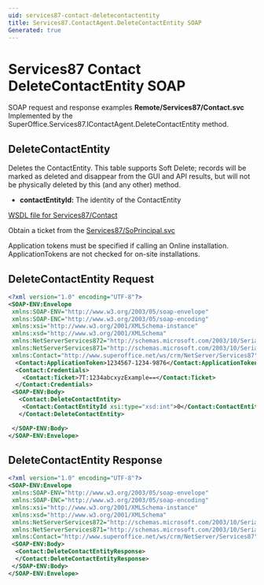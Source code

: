```yaml
---
uid: services87-contact-deletecontactentity
title: Services87.ContactAgent.DeleteContactEntity SOAP
Generated: true
---
```


# Services87 Contact DeleteContactEntity SOAP

SOAP request and response examples **Remote/Services87/Contact.svc**
Implemented by the <see cref="M:SuperOffice.Services87.IContactAgent.DeleteContactEntity">SuperOffice.Services87.IContactAgent.DeleteContactEntity</see> method.

## DeleteContactEntity

Deletes the ContactEntity.
This table supports Soft Delete; records will be marked as deleted and disappear from the GUI and API results, but will not be physically deleted by this (and any other) method.

* **contactEntityId:** The identity of the ContactEntity



[WSDL file for Services87/Contact](../Services87-Contact.md)

Obtain a ticket from the [Services87/SoPrincipal.svc](../SoPrincipal/index.md)

Application tokens must be specified if calling an Online installation. ApplicationTokens are not checked for on-site installations.

## DeleteContactEntity Request

```xml
<?xml version="1.0" encoding="UTF-8"?>
<SOAP-ENV:Envelope
 xmlns:SOAP-ENV="http://www.w3.org/2003/05/soap-envelope"
 xmlns:SOAP-ENC="http://www.w3.org/2003/05/soap-encoding"
 xmlns:xsi="http://www.w3.org/2001/XMLSchema-instance"
 xmlns:xsd="http://www.w3.org/2001/XMLSchema"
 xmlns:NetServerServices872="http://schemas.microsoft.com/2003/10/Serialization/Arrays"
 xmlns:NetServerServices871="http://schemas.microsoft.com/2003/10/Serialization/"
 xmlns:Contact="http://www.superoffice.net/ws/crm/NetServer/Services87">
  <Contact:ApplicationToken>1234567-1234-9876</Contact:ApplicationToken>
  <Contact:Credentials>
    <Contact:Ticket>7T:1234abcxyzExample==</Contact:Ticket>
  </Contact:Credentials>
 <SOAP-ENV:Body>
   <Contact:DeleteContactEntity>
    <Contact:ContactEntityId xsi:type="xsd:int">0</Contact:ContactEntityId>
   </Contact:DeleteContactEntity>

 </SOAP-ENV:Body>
</SOAP-ENV:Envelope>

```


## DeleteContactEntity Response

```xml
<?xml version="1.0" encoding="UTF-8"?>
<SOAP-ENV:Envelope
 xmlns:SOAP-ENV="http://www.w3.org/2003/05/soap-envelope"
 xmlns:SOAP-ENC="http://www.w3.org/2003/05/soap-encoding"
 xmlns:xsi="http://www.w3.org/2001/XMLSchema-instance"
 xmlns:xsd="http://www.w3.org/2001/XMLSchema"
 xmlns:NetServerServices872="http://schemas.microsoft.com/2003/10/Serialization/Arrays"
 xmlns:NetServerServices871="http://schemas.microsoft.com/2003/10/Serialization/"
 xmlns:Contact="http://www.superoffice.net/ws/crm/NetServer/Services87">
 <SOAP-ENV:Body>
  <Contact:DeleteContactEntityResponse>
  </Contact:DeleteContactEntityResponse>
 </SOAP-ENV:Body>
</SOAP-ENV:Envelope>

```

